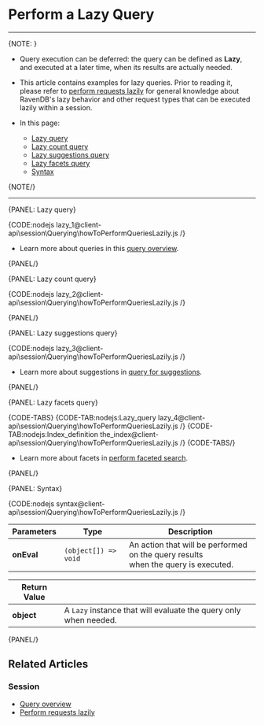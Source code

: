 # Perform a Lazy Query

---

{NOTE: }

* Query execution can be deferred: the query can be defined as **Lazy**, and executed 
  at a later time, when its results are actually needed.  

* This article contains examples for lazy queries. Prior to reading it, please refer 
  to [perform requests lazily](../../../client-api/session/how-to/perform-operations-lazily) 
  for general knowledge about RavenDB's lazy behavior and other request types that can be 
  executed lazily within a session.

* In this page:
    * [Lazy query](../../../client-api/session/querying/how-to-perform-queries-lazily#lazy-query)
    * [Lazy count query](../../../client-api/session/querying/how-to-perform-queries-lazily#lazy-count-query)
    * [Lazy suggestions query](../../../client-api/session/querying/how-to-perform-queries-lazily#lazy-suggestions-query)
    * [Lazy facets query](../../../client-api/session/querying/how-to-perform-queries-lazily#lazy-facets-query)
    * [Syntax](../../../client-api/session/querying/how-to-perform-queries-lazily#syntax)

{NOTE/}

---

{PANEL: Lazy query}

{CODE:nodejs lazy_1@client-api\session\Querying\howToPerformQueriesLazily.js /}

* Learn more about queries in this [query overview](../../../client-api/session/querying/how-to-query).

{PANEL/}

{PANEL: Lazy count query}

{CODE:nodejs lazy_2@client-api\session\Querying\howToPerformQueriesLazily.js /}

{PANEL/}

{PANEL: Lazy suggestions query}

{CODE:nodejs lazy_3@client-api\session\Querying\howToPerformQueriesLazily.js /}

* Learn more about suggestions in [query for suggestions](../../../client-api/session/querying/how-to-work-with-suggestions).

{PANEL/}

{PANEL: Lazy facets query}

{CODE-TABS}
{CODE-TAB:nodejs:Lazy_query lazy_4@client-api\session\Querying\howToPerformQueriesLazily.js /}
{CODE-TAB:nodejs:Index_definition the_index@client-api\session\Querying\howToPerformQueriesLazily.js /}
{CODE-TABS/}

* Learn more about facets in [perform faceted search](../../../client-api/session/querying/how-to-perform-a-faceted-search).

{PANEL/}

{PANEL: Syntax}

{CODE:nodejs syntax@client-api\session\Querying\howToPerformQueriesLazily.js /}

| Parameters | Type                 | Description                                                                          |
|------------|----------------------|--------------------------------------------------------------------------------------|
| **onEval** | `(object[]) => void` | An action that will be performed on the query results<br>when the query is executed. |

| Return Value |                                                                  |
|--------------|------------------------------------------------------------------|
| **object**   | A `Lazy` instance that will evaluate the query only when needed. |

{PANEL/}

## Related Articles

### Session

- [Query overview](../../../client-api/session/querying/how-to-query)
- [Perform requests lazily](../../../client-api/session/how-to/perform-operations-lazily)
